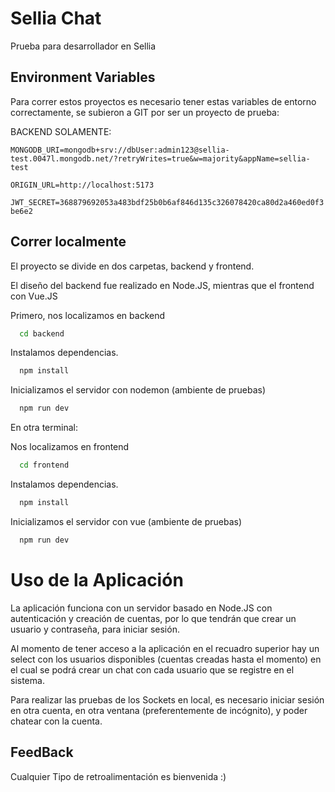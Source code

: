 
# Sellia Chat

Prueba para desarrollador en Sellia






## Environment Variables

Para correr estos proyectos es necesario tener estas variables de entorno correctamente, se subieron a GIT por ser un proyecto de prueba:

BACKEND SOLAMENTE:

`MONGODB_URI=mongodb+srv://dbUser:admin123@sellia-test.0047l.mongodb.net/?retryWrites=true&w=majority&appName=sellia-test`

`ORIGIN_URL=http://localhost:5173`

`JWT_SECRET=368879692053a483bdf25b0b6af846d135c326078420ca80d2a460ed0f3be6e2`


## Correr localmente

El proyecto se divide en dos carpetas, backend y frontend.

El diseño del backend fue realizado en Node.JS, mientras que el frontend con Vue.JS

Primero, nos localizamos en backend
```bash
  cd backend
```

Instalamos dependencias.

```bash
  npm install
```

Inicializamos el servidor con nodemon (ambiente de pruebas)

```bash
  npm run dev
```

En otra terminal:

Nos localizamos en frontend
```bash
  cd frontend
```

Instalamos dependencias.

```bash
  npm install
```


Inicializamos el servidor con vue (ambiente de pruebas)

```bash
  npm run dev
```




# Uso de la Aplicación

La aplicación funciona con un servidor basado en Node.JS con autenticación y creación de cuentas, por lo que tendrán que crear un usuario y contraseña, para iniciar sesión.

Al momento de tener acceso a la aplicación en el recuadro superior hay un select con los usuarios disponibles (cuentas creadas hasta el momento) en el cual se podrá crear un chat con cada usuario que se registre en el sistema.

Para realizar las pruebas de los Sockets en local, es necesario iniciar sesión en otra cuenta, en otra ventana (preferentemente de incógnito), y poder chatear con la cuenta.

## FeedBack

Cualquier Tipo de retroalimentación es bienvenida :)
